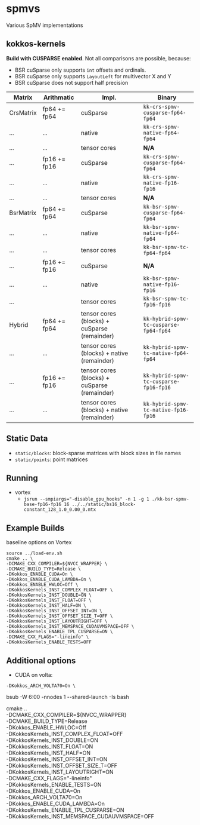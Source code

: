 # spmvs
Various SpMV implementations

## kokkos-kernels

**Build with CUSPARSE enabled**.
Not all comparisons are possible, because:
* BSR cuSparse only supports `int` offsets and ordinals.
* BSR cuSparse only supports `LayoutLeft` for multivector X and Y
* BSR cuSparse does not support half precision


| Matrix    | Arithmatic   | Impl.        | Binary |
|-|-|-|-|
| CrsMatrix | fp64 += fp64 | cuSparse     | `kk-crs-spmv-cusparse-fp64-fp64` |
| ...       | ...          | native       | `kk-crs-spmv-native-fp64-fp64`   |
| ...       | ...          | tensor cores | **N/A**                          | 
| ...       | fp16 += fp16 | cuSparse     | `kk-crs-spmv-cusparse-fp64-fp64` |
| ...       | ...          | native       | `kk-crs-spmv-native-fp16-fp16`   |
| ...       | ...          | tensor cores | **N/A**                          | 
| BsrMatrix | fp64 += fp64 | cuSparse     | `kk-bsr-spmv-cusparse-fp64-fp64` |
| ...       | ...          | native       | `kk-bsr-spmv-native-fp64-fp64`   |
| ...       | ...          | tensor cores | `kk-bsr-spmv-tc-fp64-fp64`       | 
| ...       | fp16 += fp16 | cuSparse     | **N/A**                          |
| ...       | ...          | native       | `kk-bsr-spmv-native-fp16-fp16`   |
| ...       |              | tensor cores | `kk-bsr-spmv-tc-fp16-fp16`       |
| Hybrid    | fp64 += fp64 | tensor cores (blocks) + cuSparse (remainder) | `kk-hybrid-spmv-tc-cusparse-fp64-fp64`|
| ...       | ...          | tensor cores (blocks) + native (remainder)   | `kk-hybrid-spmv-tc-native-fp64-fp64`  |
| ...       | fp16 += fp16 | tensor cores (blocks) + cuSparse (remainder) | `kk-hybrid-spmv-tc-cusparse-fp16-fp16`                               |
| ...       | ...          | tensor cores (blocks) + native (remainder)   | `kk-hybrid-spmv-tc-native-fp16-fp16`  |

## Static Data

* `static/blocks`: block-sparse matrices with block sizes in file names
* `static/points`: point matrices

## Running

* vortex
    * `jsrun --smpiargs="-disable_gpu_hooks" -n 1 -g 1 ./kk-bsr-spmv-base-fp16-fp16 16 ../../static/bs16_block-constant_128_1.0_0.00_0.mtx`

## Example Builds

baseline options on Vortex
```
source ../load-env.sh
cmake .. \
-DCMAKE_CXX_COMPILER=${NVCC_WRAPPER} \
-DCMAKE_BUILD_TYPE=Release \
-DKokkos_ENABLE_CUDA=On \
-DKokkos_ENABLE_CUDA_LAMBDA=On \
-DKokkos_ENABLE_HWLOC=Off \
-DKokkosKernels_INST_COMPLEX_FLOAT=OFF \
-DKokkosKernels_INST_DOUBLE=ON \
-DKokkosKernels_INST_FLOAT=OFF \
-DKokkosKernels_INST_HALF=ON \
-DKokkosKernels_INST_OFFSET_INT=ON \
-DKokkosKernels_INST_OFFSET_SIZE_T=OFF \
-DKokkosKernels_INST_LAYOUTRIGHT=OFF \
-DKokkosKernels_INST_MEMSPACE_CUDAUVMSPACE=OFF \
-DKokkosKernels_ENABLE_TPL_CUSPARSE=ON \
-DCMAKE_CXX_FLAGS="-lineinfo" \
-DKokkosKernels_ENABLE_TESTS=OFF 
```

## Additional options



* CUDA on volta: 
```
-DKokkos_ARCH_VOLTA70=On \
```

bsub -W 6:00 -nnodes 1 --shared-launch -Is bash

cmake .. \
-DCMAKE_CXX_COMPILER=${NVCC_WRAPPER} \
-DCMAKE_BUILD_TYPE=Release \
-DKokkos_ENABLE_HWLOC=Off \
-DKokkosKernels_INST_COMPLEX_FLOAT=OFF \
-DKokkosKernels_INST_DOUBLE=ON \
-DKokkosKernels_INST_FLOAT=ON \
-DKokkosKernels_INST_HALF=ON \
-DKokkosKernels_INST_OFFSET_INT=ON \
-DKokkosKernels_INST_OFFSET_SIZE_T=OFF \
-DKokkosKernels_INST_LAYOUTRIGHT=ON \
-DCMAKE_CXX_FLAGS="-lineinfo" \
-DKokkosKernels_ENABLE_TESTS=ON \
-DKokkos_ENABLE_CUDA=On \
-DKokkos_ARCH_VOLTA70=On \
-DKokkos_ENABLE_CUDA_LAMBDA=On \
-DKokkosKernels_ENABLE_TPL_CUSPARSE=ON \
-DKokkosKernels_INST_MEMSPACE_CUDAUVMSPACE=OFF